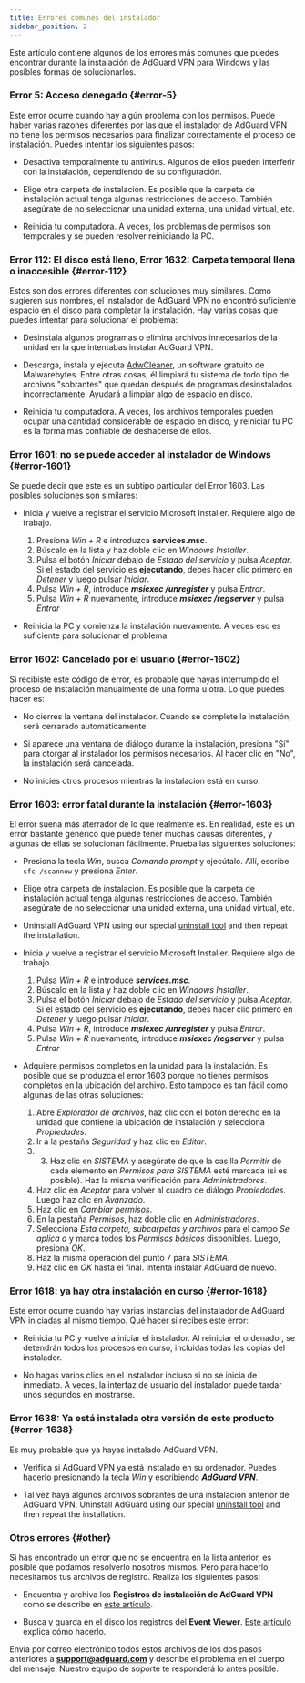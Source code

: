 ```yaml
---
title: Errores comunes del instalador
sidebar_position: 2
---
```


Este artículo contiene algunos de los errores más comunes que puedes encontrar durante la instalación de AdGuard VPN para Windows y las posibles formas de solucionarlos.

### Error 5: Acceso denegado {#error-5}

Este error ocurre cuando hay algún problema con los permisos. Puede haber varias razones diferentes por las que el instalador de AdGuard VPN no tiene los permisos necesarios para finalizar correctamente el proceso de instalación. Puedes intentar los siguientes pasos:

- Desactiva temporalmente tu antivirus. Algunos de ellos pueden interferir con la instalación, dependiendo de su configuración.

- Elige otra carpeta de instalación. Es posible que la carpeta de instalación actual tenga algunas restricciones de acceso. También asegúrate de no seleccionar una unidad externa, una unidad virtual, etc.

- Reinicia tu computadora. A veces, los problemas de permisos son temporales y se pueden resolver reiniciando la PC.

### Error 112: El disco está lleno, Error 1632: Carpeta temporal llena o inaccesible {#error-112}

Estos son dos errores diferentes con soluciones muy similares. Como sugieren sus nombres, el instalador de AdGuard VPN no encontró suficiente espacio en el disco para completar la instalación. Hay varias cosas que puedes intentar para solucionar el problema:

- Desinstala algunos programas o elimina archivos innecesarios de la unidad en la que intentabas instalar AdGuard VPN.

- Descarga, instala y ejecuta [AdwCleaner](http://www.bleepingcomputer.com/download/adwcleaner/), un software gratuito de Malwarebytes. Entre otras cosas, él limpiará tu sistema de todo tipo de archivos "sobrantes" que quedan después de programas desinstalados incorrectamente. Ayudará a limpiar algo de espacio en disco.

- Reinicia tu computadora. A veces, los archivos temporales pueden ocupar una cantidad considerable de espacio en disco, y reiniciar tu PC es la forma más confiable de deshacerse de ellos.

### Error 1601: no se puede acceder al instalador de Windows {#error-1601}

Se puede decir que este es un subtipo particular del Error 1603. Las posibles soluciones son similares:

- Inicia y vuelve a registrar el servicio Microsoft Installer. Requiere algo de trabajo.

    1. Presiona *Win + R* e introduzca **services.msc**.
    1. Búscalo en la lista y haz doble clic en *Windows Installer*.
    1. Pulsa el botón *Iniciar* debajo de *Estado del servicio* y pulsa *Aceptar*. Si el estado del servicio es **ejecutando**, debes hacer clic primero en *Detener* y luego pulsar *Iniciar*.
    1. Pulsa *Win + R*, introduce ***msiexec /unregister*** y pulsa *Entrar*.
    1. Pulsa *Win + R* nuevamente, introduce ***msiexec /regserver*** y pulsa *Entrar*

- Reinicia la PC y comienza la instalación nuevamente. A veces eso es suficiente para solucionar el problema.

### Error 1602: Cancelado por el usuario {#error-1602}

Si recibiste este código de error, es probable que hayas interrumpido el proceso de instalación manualmente de una forma u otra. Lo que puedes hacer es:

- No cierres la ventana del instalador. Cuando se complete la instalación, será cerrarado automáticamente.

- Si aparece una ventana de diálogo durante la instalación, presiona "Sí" para otorgar al instalador los permisos necesarios. Al hacer clic en "No", la instalación será cancelada.

- No inicies otros procesos mientras la instalación está en curso.

### Error 1603: error fatal durante la instalación {#error-1603}

El error suena más aterrador de lo que realmente es. En realidad, este es un error bastante genérico que puede tener muchas causas diferentes, y algunas de ellas se solucionan fácilmente. Prueba las siguientes soluciones:

- Presiona la tecla *Win*, busca *Comando prompt* y ejecútalo. Allí, escribe `sfc /scannow` y presiona *Enter*.

- Elige otra carpeta de instalación. Es posible que la carpeta de instalación actual tenga algunas restricciones de acceso. También asegúrate de no seleccionar una unidad externa, una unidad virtual, etc.

- Uninstall AdGuard VPN using our special [uninstall tool](/adguard-vpn-for-windows/installation#advanced) and then repeat the installation.

- Inicia y vuelve a registrar el servicio Microsoft Installer. Requiere algo de trabajo.

    1. Pulsa *Win + R* e introduce ***services.msc***.
    1. Búscalo en la lista y haz doble clic en *Windows Installer*.
    1. Pulsa el botón *Iniciar* debajo de *Estado del servicio* y pulsa *Aceptar*. Si el estado del servicio es **ejecutando**, debes hacer clic primero en *Detener* y luego pulsar *Iniciar*.
    1. Pulsa *Win + R*, introduce ***msiexec /unregister*** y pulsa *Entrar*.
    1. Pulsa *Win + R* nuevamente, introduce ***msiexec /regserver*** y pulsa *Entrar*

- Adquiere permisos completos en la unidad para la instalación. Es posible que se produzca el error 1603 porque no tienes permisos completos en la ubicación del archivo. Esto tampoco es tan fácil como algunas de las otras soluciones:

    1. Abre *Explorador de archivos*, haz clic con el botón derecho en la unidad que contiene la ubicación de instalación y selecciona *Propiedades*.
    1. Ir a la pestaña *Seguridad* y haz clic en *Editar*.
    1. 3) Haz clic en *SISTEMA* y asegúrate de que la casilla *Permitir* de cada elemento en *Permisos para SISTEMA* esté marcada (si es posible). Haz la misma verificación para *Administradores*.
    1. Haz clic en *Aceptar* para volver al cuadro de diálogo *Propiedades*. Luego haz clic en *Avanzado*.
    1. Haz clic en *Cambiar permisos*.
    1. En la pestaña *Permisos*, haz doble clic en *Administradores*.
    1. Selecciona *Esta carpeta, subcarpetas y archivos* para el campo *Se aplica a* y marca todos los *Permisos básicos* disponibles. Luego, presiona *OK*.
    1. Haz la misma operación del punto 7 para *SISTEMA*.
    1. Haz clic en *OK* hasta el final. Intenta instalar AdGuard de nuevo.

### Error 1618: ya hay otra instalación en curso {#error-1618}

Este error ocurre cuando hay varias instancias del instalador de AdGuard VPN iniciadas al mismo tiempo. Qué hacer si recibes este error:

- Reinicia tu PC y vuelve a iniciar el instalador. Al reiniciar el ordenador, se detendrán todos los procesos en curso, incluidas todas las copias del instalador.

- No hagas varios clics en el instalador incluso si no se inicia de inmediato. A veces, la interfaz de usuario del instalador puede tardar unos segundos en mostrarse.

### Error 1638: Ya está instalada otra versión de este producto {#error-1638}

Es muy probable que ya hayas instalado AdGuard VPN.

- Verifica si AdGuard VPN ya está instalado en su ordenador. Puedes hacerlo presionando la tecla *Win* y escribiendo ***AdGuard VPN***.

- Tal vez haya algunos archivos sobrantes de una instalación anterior de AdGuard VPN. Uninstall AdGuard using our special [uninstall tool](/adguard-vpn-for-windows/installation#advanced) and then repeat the installation.

### Otros errores {#other}

Si has encontrado un error que no se encuentra en la lista anterior, es posible que podamos resolverlo nosotros mismos. Pero para hacerlo, necesitamos tus archivos de registro. Realiza los siguientes pasos:

- Encuentra y archiva los **Registros de instalación de AdGuard VPN** como se describe en [este artículo](https://adguard.com/kb/adguard-for-windows/solving-problems/installation-logs/).

- Busca y guarda en el disco los registros del **Event Viewer**. [Este artículo](https://adguard.com/kb/adguard-for-windows/solving-problems/system-logs/) explica cómo hacerlo.

Envía por correo electrónico todos estos archivos de los dos pasos anteriores a **support@adguard.com** y describe el problema en el cuerpo del mensaje. Nuestro equipo de soporte te responderá lo antes posible.
